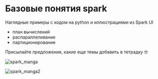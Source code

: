 # Базовые понятия spark
Наглядные примеры с кодом на python и иллюстрациями из Spark UI
- план вычислений
- распараллеливание
- партиционирование

Присылайте предложения, какие еще темы добавить в тетрадку 🤓

![spark_manga](https://github.com/artefucktor/spark_in_examples/assets/77234640/21c17876-5c7d-4ccb-85b0-2b3ec86cc577)

![spark_manga2](https://github.com/artefucktor/spark_in_examples/assets/77234640/d3d3cecb-df17-4bf6-9eca-2427e26198ac)
